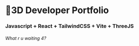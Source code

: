 # 🚀3D Developer Portfolio

### Javascript + React + TailwindCSS + Vite + ThreeJS
###### What r u waiting 4?
